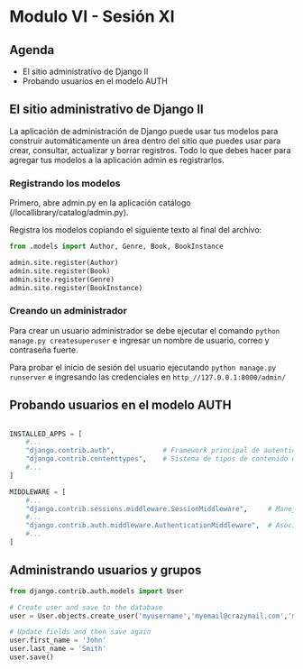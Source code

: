 # Modulo VI - Sesión XI

## Agenda

- El sitio administrativo de Django II
- Probando usuarios en el modelo AUTH

## El sitio administrativo de Django II

La aplicación de administración de Django puede usar tus modelos para construir automáticamente un área dentro del sitio que puedes usar para crear, consultar, actualizar y borrar registros. Todo lo que debes hacer para agregar tus modelos a la aplicación admin es registrarlos.

### Registrando los modelos

Primero, abre admin.py en la aplicación catálogo (/locallibrary/catalog/admin.py).

Registra los modelos copiando el siguiente texto al final del archivo:

```python
from .models import Author, Genre, Book, BookInstance

admin.site.register(Author)
admin.site.register(Book)
admin.site.register(Genre)
admin.site.register(BookInstance)
```

### Creando un administrador

Para crear un usuario administrador se debe ejecutar el comando `python manage.py createsuperuser` e ingresar un nombre de usuario, correo y contraseña fuerte.

Para probar el inicio de sesión del usuario ejecutando `python manage.py runserver` e ingresando las credenciales en `http_//127.0.0.1:8000/admin/`

## Probando usuarios en el modelo AUTH

```python

INSTALLED_APPS = [
    #...
    "django.contrib.auth",            # Framework principal de autenticación y sus modelos
    "django.contrib.contenttypes",    # Sistema de tipos de contenido de Django. (Permite asociar los permisos a los modelos)
    #...
]

MIDDLEWARE = [
    #...
    "django.contrib.sessions.middleware.SessionMiddleware",     # Maneja sesiones a través de las peticiones
    #...
    "django.contrib.auth.middleware.AuthenticationMiddleware",  # Asocia usuarios a peticiones usando sesiones
    #...
]

```

## Administrando usuarios y grupos

```python
from django.contrib.auth.models import User

# Create user and save to the database
user = User.objects.create_user('myusername','myemail@crazymail.com','mypassword')

# Update fields and then save again
user.first_name = 'John'
user.last_name = 'Smith'
user.save()
```
